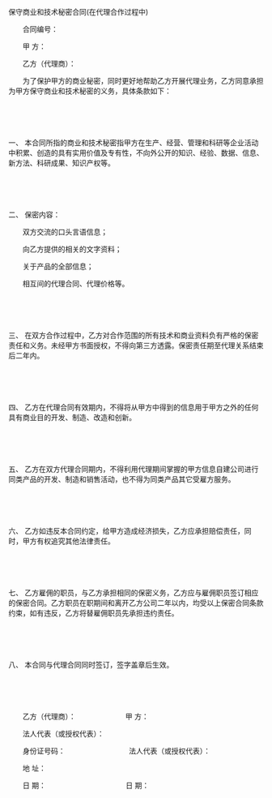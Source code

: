 



保守商业和技术秘密合同(在代理合作过程中)



 

　　合同编号：　　

　　甲 方：

　　乙方（代理商）：　　

　　为了保护甲方的商业秘密，同时更好地帮助乙方开展代理业务，乙方同意承担为甲方保守商业和技术秘密的义务，具体条款如下：

　　

　　

一、
 本合同所指的商业和技术秘密指甲方在生产、经营、管理和科研等企业活动中积累、创造的具有实用价值及专有性，不向外公开的知识、经验、数据、信息、新方法、科研成果、知识产权等。

　　

　　

二、
 保密内容：

　　双方交流的口头言语信息；

　　向乙方提供的相关的文字资料；

　　关于产品的全部信息；

　　相互间的代理合同、代理价格等。

　　

　　

三、
 在双方合作过程中，乙方对合作范围的所有技术和商业资料负有严格的保密责任和义务。未经甲方书面授权，不得向第三方透露。保密责任期至代理关系结束后二年内。

　　

　　

四、
 乙方在代理合同有效期内，不得将从甲方中得到的信息用于甲方之外的任何具有商业目的开发、制造、改造和创新。

　　

　　

五、
 乙方在双方代理合同期内，不得利用代理期间掌握的甲方信息自建公司进行同类产品的开发、制造和销售活动，也不得为同类产品其它受雇方服务。

　　

　　

六、
 乙方如违反本合同约定，给甲方造成经济损失，乙方应承担赔偿责任，同时，甲方有权追究其他法律责任。

　　

　　

七、
 乙方雇佣的职员，与乙方承担相同的保密义务，乙方应与雇佣职员签订相应的保密合同。乙方职员在职期间和离开乙方公司二年以内，均受以上保密合同条款约束，如有违反，乙方将替雇佣职员先承担违约责任。

　　

　　

八、
 本合同与代理合同同时签订，签字盖章后生效。　　

　　

　　

　　乙方（代理商）：　　　　　　　甲 方：

　　法人代表（或授权代表）：

　　身份证号码：　　　　　　　　　法人代表（或授权代表）：

　　地 址：

　　日 期：　　　　　　　　　　　 日 期：